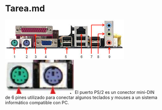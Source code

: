 # Tarea.md
![Conectors Externs](conectores.jpeg) 
![Conectors 1y2](2Y2SON4.png) 
El puerto PS/2 es un conector mini-DIN de 6 pines utilizado para conectar algunos teclados y mouses a un sistema informático compatible con PC.
